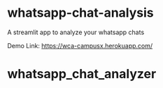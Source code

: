 # whatsapp-chat-analysis
A streamlit app to analyze your whatsapp chats

Demo Link: https://wca-campusx.herokuapp.com/
# whatsapp_chat_analyzer
